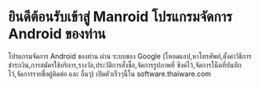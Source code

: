 # ยินดีต้อนรับเข้าสู่ Manroid โปรแกรมจัดการ Android ของท่าน
โปรแกรมจัดการ Android ของท่าน ผ่าน ระบบของ Google (โหลดแอป,หาโทรศัพท์,ตั้งค่าวิธีการชำระเงิน,การสมัครใช้บริการ,รางวัล,ประวัติการสั่งซื้อ,จัดการรูปภาพที่ ซิงค์ไว้,จัดการโน็ตที่บันทึกไว้,จัดการรายชื่อผู้ติดต่อ และ อื่นๆ)
เปิดตัวเร็วๆนี้ใน software.thaiware.com
